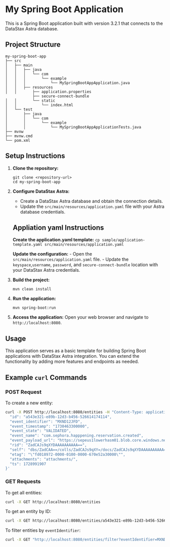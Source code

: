 # My Spring Boot Application

This is a Spring Boot application built with version 3.2.1 that connects to the DataStax Astra database.

## Project Structure

```
my-spring-boot-app
├── src
│   ├── main
│   │   ├── java
│   │   │   └── com
│   │   │       └── example
│   │   │           └── MySpringBootAppApplication.java
│   │   ├── resources
│   │       ├── application.properties
            ├── secure-connect-bundle
│   │       └── static
│   │           └── index.html
│   └── test
│       ├── java
│       │   └── com
│       │       └── example
│       │           └── MySpringBootAppApplicationTests.java
├── mvnw
├── mvnw.cmd
└── pom.xml
```

## Setup Instructions

1. **Clone the repository:**
   ```
   git clone <repository-url>
   cd my-spring-boot-app
   ```

2. **Configure DataStax Astra:**
   - Create a DataStax Astra database and obtain the connection details.
   - Update the `src/main/resources/application.yaml` file with your Astra database credentials.

   ## Appliation yaml Instructions

      **Create the application.yaml template:**
         ```
         cp sample/application-template.yaml src/main/resources/application.yaml
         ```

      **Update the configuration:**
         - Open the `src/main/resources/application.yaml` file.
         - Update the `keyspace`,`username`, `password`, and `secure-connect-bundle` location with your DataStax Astra credentials.

3. **Build the project:**
   ```
   mvn clean install
   ```

4. **Run the application:**
   ```
   mvn spring-boot:run
   ```

5. **Access the application:**
   Open your web browser and navigate to `http://localhost:8080`.

## Usage

This application serves as a basic template for building Spring Boot applications with DataStax Astra integration. You can extend the functionality by adding more features and endpoints as needed.

## Example `curl` Commands

### POST Request

To create a new entity:

```sh
curl -X POST http://localhost:8080/entities -H "Content-Type: application/json" -d '{
  "id": "a543e321-e89b-12d3-b456-526614174114",
  "event_identifier": "MXND12JFD",
  "event_timestamp": "1730463300000",
  "event_state": "VALIDATED",
  "event_name": "com.sephora.happpening.reservation.created",
  "event_payload_url": "https://sepeus1lowerhasm01.blob.core.windows.net/auditing-cloud-event/com.sephora.happpening.reservation.created_2024-11-01T12%3A15Z",
  "rid": "ZadCAJs9qXYDAAAAAAAAAA==",
  "self": "dbs/ZadCAA==/colls/ZadCAJs9qXY=/docs/ZadCAJs9qXYDAAAAAAAAAA==/",
  "etag": "\"fd018972-0000-0100-0000-670e52a30000\"",
  "attachments": "attachments/",
  "ts": 1728991907
}'
```

### GET Requests

To get all entities:

```sh
curl -X GET http://localhost:8080/entities
```

To get an entity by ID:

```sh
curl -X GET http://localhost:8080/entities/a543e321-e89b-12d3-b456-526614174114
```

To filter entities by `eventIdentifier`:

```sh
curl -X GET "http://localhost:8080/entities/filter?eventIdentifier=MXND12JFD"
```
